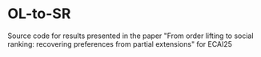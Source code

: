 # OL-to-SR
Source code for results presented in the paper "From order lifting to social ranking: recovering preferences from partial extensions" for ECAI25
